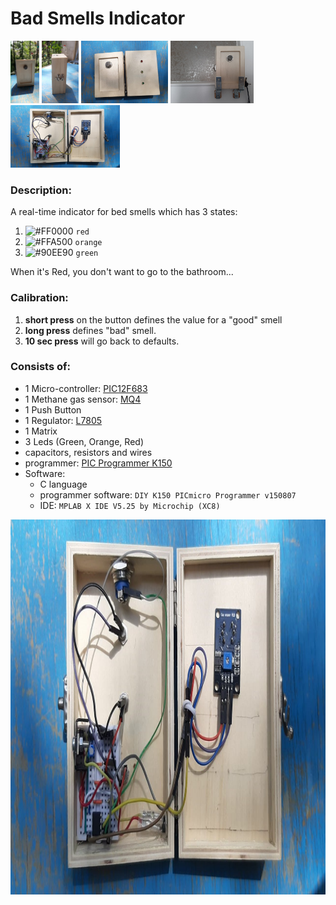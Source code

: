 # Bad Smells Indicator
<img src="/demo/1.jpeg" height="100px"/> <img src="/demo/2.jpeg" height="100px"/> <img src="/demo/3.jpeg" height="100px"/> <img src="/demo/4.jpeg" height="100px"/> <img src="/demo/5.jpeg" height="100px"/>

### Description:
A real-time indicator for bed smells which has 3 states:
1. ![#FF0000](https://placehold.it/15/FF0000/000000?text=+) `red`
2. ![#FFA500](https://placehold.it/15/FFA500/000000?text=+) `orange`
3. ![#90EE90](https://placehold.it/15/90EE90/000000?text=+) `green`


When it's Red, you don't want to go to the bathroom...

### Calibration:
1. **short press** on the button defines the value for a "good" smell
2. **long press** defines "bad" smell.
3. **10 sec press** will go back to defaults.

### Consists of:
- 1 Micro-controller: [PIC12F683](https://ww1.microchip.com/downloads/en/devicedoc/41211d_.pdf)
- 1 Methane gas sensor: [MQ4](https://www.sparkfun.com/datasheets/Sensors/Biometric/MQ-4.pdf)
- 1 Push Button
- 1 Regulator: [L7805](https://www.st.com/resource/en/datasheet/l78.pdf)
- 1 Matrix
- 3 Leds (Green, Orange, Red)
- capacitors, resistors and wires
- programmer: [PIC Programmer K150](https://www.ebay.com/itm/PIC-Programmer-K150-USB-Automatic-Microchip-Develop-Microcontroller-ICSP-Cable/252710962515?hash=item3ad6bf4553:g:rG4AAOSw2xRYbh9x) 
- Software:
  - C language
  - programmer software: `DIY K150 PICmicro Programmer v150807` 
  - IDE: `MPLAB X IDE V5.25 by Microchip (XC8)`

<img src="/demo/5.jpeg" height="600px"/>

